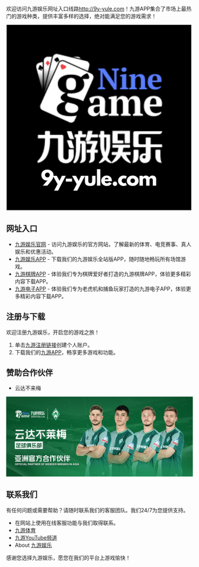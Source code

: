 
<p>欢迎访问九游娱乐网址入口线路<a href="http://9y-yule.com">http://9y-yule.com</a>！九游APP集合了市场上最热门的游戏种类，提供丰富多样的选择，绝对能满足您的游戏需求！</p>

<p><a href="http://9y-yule.com"><img src="/mazda.png" alt="九游娱乐APP" /></a></p>

<h2 id="网址入口">网址入口</h2>

<ul>
  <li><a href="http://9y-yule.com">九游娱乐官网</a> - 访问九游娱乐的官方网站，了解最新的体育、电竞赛事、真人娱乐和优惠活动。</li>
  <li><a href="http://9y-yule.com">九游娱乐APP</a> - 下载我们的九游娱乐全站版APP，随时随地畅玩所有场馆游戏。</li>
  <li><a href="http://9y-yule.com">九游棋牌APP</a> - 体验我们专为棋牌爱好者打造的九游棋牌APP，体验更多精彩内容下载APP。</li>
  <li><a href="http://9y-yule.com/ ">九游电子APP</a> - 体验我们专为老虎机和捕鱼玩家打造的九游电子APP，体验更多精彩内容下载APP。</li>
</ul>

<h2 id="注册与下载">注册与下载</h2>

<p>欢迎注册九游娱乐，开启您的游戏之旅！</p>

<ol>
  <li>单击<a href="http://9y-yule.com">九游注册链接</a>创建个人账户。</li>
  <li>下载我们的<a href="http://9y-yule.com">九游APP</a>，畅享更多游戏和功能。</li>
</ol>

<h2 id="赞助合作伙伴">赞助合作伙伴</h2>

<ul>
  <li>云达不来梅</li>
</ul>
<p><img src="/NineGame_WerderBremen.jpg" alt="九游赞助合作伙伴云达不来梅" /></p>

<h2 id="联系我们">联系我们</h2>

<p>有任何问题或需要帮助？请随时联系我们的客服团队。我们24/7为您提供支持。</p>

<ul>
  <li>在网站上使用在线客服功能与我们取得联系。</li>
  <li><a href="http://9y-yule.com/">九游体育</a></li>
  <li><a href="https://www.youtube.com/channel/UCR5_WZSvalENeivpbR12YFw">九游YouTube频道</a></li>
  <li>About <a href="https://community.fabric.microsoft.com/t5/user/viewprofilepage/user-id/706305">九游娱乐</a></li>
</ul>

<p>感谢您选择九游娱乐，愿您在我们的平台上游戏愉快！</p>


    

